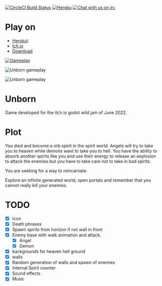 [![CircleCI Build Status](https://circleci.com/gh/matheusfillipe/Unborn.svg?style=shield)](https://circleci.com/gh/matheusfillipe/Unborn)
[![Heroku](https://heroku-badge.herokuapp.com/?app=Unborn&root=index.php)](https://unborn.herokuapp.com)
[![Chat with us on irc](https://img.shields.io/badge/-IRC-gray?logo=gitter)](https://mangle.ga/irc)


# Play on

* [Heroku](https://unborn.herokuapp.com))
* [Ich.io](https://mattffly.itch.io/unborn)
* [Download](https://github.com/matheusfillipe/Unborn/releases)



[![Gameplay](https://img.itch.zone/aW1hZ2UvMTU4MTM3Mi85MjM4MzY4LnBuZw==/original/L0%2BCGl.png)](https://youtu.be/PP0y2beWCqc)

![Unborn gameplay](https://img.itch.zone/aW1hZ2UvMTU4MTM3Mi85MjM4MzY5LnBuZw==/original/j9std1.png "Hell demon")

![Unborn gameplay](https://img.itch.zone/aW1hZ2UvMTU4MTM3Mi85MjM4MzY3LnBuZw==/original/9gKJk3.png "Death in hell")

# Unborn

Game developed for the itch.io godot wild jam of June 2022.

# Plot

You died and become a orb spirit in the spirit world. Angels will try to take you to heaven while demons want to take you to hell. You have the ability to absorb another spirits like you and use their energy to release an explosion to attack the enemies but you have to take care not to take in bad spirits.

You are seeking for a way to reincarnate. 

Explore an infinite generated world, open portals and remember that you cannot really kill your enemies.


# TODO

- [x] Icon
- [x] Death phrases
- [x] Spawn spirits from horizon if not wall in front
- [x] Enemy base with walk animation and attack.
    - [x] Angel
    - [x] Demon
- [x] backgrounds for heaven hell ground
- [x] walls
- [x] Random generation of walls and spawn of enemies
- [x] Internal Spirit counter
- [x] Sound effects
- [x] Music
